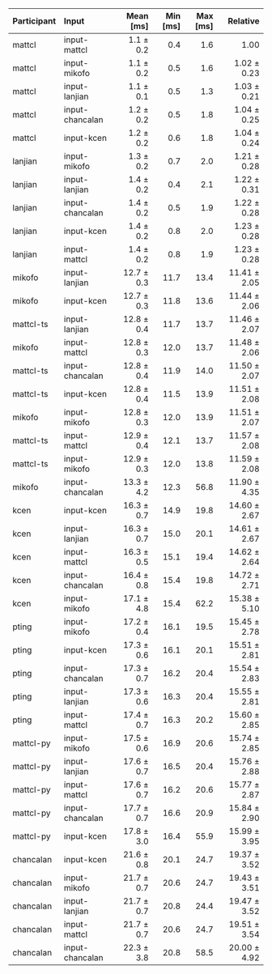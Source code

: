| Participant | Input | Mean [ms] | Min [ms] | Max [ms] | Relative |
|:---|:---|---:|---:|---:|---:|
| mattcl | input-mattcl | 1.1 ± 0.2 | 0.4 | 1.6 | 1.00 |
| mattcl | input-mikofo | 1.1 ± 0.2 | 0.5 | 1.6 | 1.02 ± 0.23 |
| mattcl | input-lanjian | 1.1 ± 0.1 | 0.5 | 1.3 | 1.03 ± 0.21 |
| mattcl | input-chancalan | 1.2 ± 0.2 | 0.5 | 1.8 | 1.04 ± 0.25 |
| mattcl | input-kcen | 1.2 ± 0.2 | 0.6 | 1.8 | 1.04 ± 0.24 |
| lanjian | input-mikofo | 1.3 ± 0.2 | 0.7 | 2.0 | 1.21 ± 0.28 |
| lanjian | input-lanjian | 1.4 ± 0.2 | 0.4 | 2.1 | 1.22 ± 0.31 |
| lanjian | input-chancalan | 1.4 ± 0.2 | 0.5 | 1.9 | 1.22 ± 0.28 |
| lanjian | input-kcen | 1.4 ± 0.2 | 0.8 | 2.0 | 1.23 ± 0.28 |
| lanjian | input-mattcl | 1.4 ± 0.2 | 0.8 | 1.9 | 1.23 ± 0.28 |
| mikofo | input-lanjian | 12.7 ± 0.3 | 11.7 | 13.4 | 11.41 ± 2.05 |
| mikofo | input-kcen | 12.7 ± 0.3 | 11.8 | 13.6 | 11.44 ± 2.06 |
| mattcl-ts | input-lanjian | 12.8 ± 0.4 | 11.7 | 13.7 | 11.46 ± 2.07 |
| mikofo | input-mattcl | 12.8 ± 0.3 | 12.0 | 13.7 | 11.48 ± 2.06 |
| mattcl-ts | input-chancalan | 12.8 ± 0.4 | 11.9 | 14.0 | 11.50 ± 2.07 |
| mattcl-ts | input-kcen | 12.8 ± 0.4 | 11.5 | 13.9 | 11.51 ± 2.08 |
| mikofo | input-mikofo | 12.8 ± 0.3 | 12.0 | 13.9 | 11.51 ± 2.07 |
| mattcl-ts | input-mattcl | 12.9 ± 0.4 | 12.1 | 13.7 | 11.57 ± 2.08 |
| mattcl-ts | input-mikofo | 12.9 ± 0.3 | 12.0 | 13.8 | 11.59 ± 2.08 |
| mikofo | input-chancalan | 13.3 ± 4.2 | 12.3 | 56.8 | 11.90 ± 4.35 |
| kcen | input-kcen | 16.3 ± 0.7 | 14.9 | 19.8 | 14.60 ± 2.67 |
| kcen | input-lanjian | 16.3 ± 0.7 | 15.0 | 20.1 | 14.61 ± 2.67 |
| kcen | input-mattcl | 16.3 ± 0.5 | 15.1 | 19.4 | 14.62 ± 2.64 |
| kcen | input-chancalan | 16.4 ± 0.8 | 15.4 | 19.8 | 14.72 ± 2.71 |
| kcen | input-mikofo | 17.1 ± 4.8 | 15.4 | 62.2 | 15.38 ± 5.10 |
| pting | input-mikofo | 17.2 ± 0.4 | 16.1 | 19.5 | 15.45 ± 2.78 |
| pting | input-kcen | 17.3 ± 0.6 | 16.1 | 20.1 | 15.51 ± 2.81 |
| pting | input-chancalan | 17.3 ± 0.7 | 16.2 | 20.4 | 15.54 ± 2.83 |
| pting | input-lanjian | 17.3 ± 0.6 | 16.3 | 20.4 | 15.55 ± 2.81 |
| pting | input-mattcl | 17.4 ± 0.7 | 16.3 | 20.2 | 15.60 ± 2.85 |
| mattcl-py | input-mikofo | 17.5 ± 0.6 | 16.9 | 20.6 | 15.74 ± 2.85 |
| mattcl-py | input-lanjian | 17.6 ± 0.7 | 16.5 | 20.4 | 15.76 ± 2.88 |
| mattcl-py | input-mattcl | 17.6 ± 0.7 | 16.2 | 20.6 | 15.77 ± 2.87 |
| mattcl-py | input-chancalan | 17.7 ± 0.7 | 16.6 | 20.9 | 15.84 ± 2.90 |
| mattcl-py | input-kcen | 17.8 ± 3.0 | 16.4 | 55.9 | 15.99 ± 3.95 |
| chancalan | input-kcen | 21.6 ± 0.8 | 20.1 | 24.7 | 19.37 ± 3.52 |
| chancalan | input-mikofo | 21.7 ± 0.7 | 20.6 | 24.7 | 19.43 ± 3.51 |
| chancalan | input-lanjian | 21.7 ± 0.7 | 20.8 | 24.4 | 19.47 ± 3.52 |
| chancalan | input-mattcl | 21.7 ± 0.7 | 20.6 | 24.7 | 19.51 ± 3.54 |
| chancalan | input-chancalan | 22.3 ± 3.8 | 20.8 | 58.5 | 20.00 ± 4.92 |
